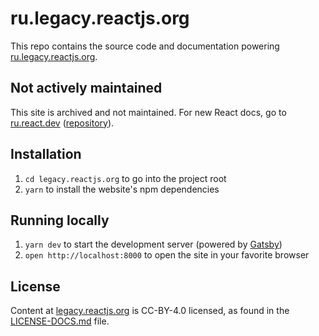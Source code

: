 # ru.legacy.reactjs.org

This repo contains the source code and documentation powering [ru.legacy.reactjs.org](https://ru.legacy.reactjs.org/).

## Not actively maintained

This site is archived and not maintained. For new React docs, go to [ru.react.dev](https://ru.react.dev) ([repository](https://github.com/reactjs/react.dev)).

## Installation

1. `cd legacy.reactjs.org` to go into the project root
1. `yarn` to install the website's npm dependencies

## Running locally

1. `yarn dev` to start the development server (powered by [Gatsby](https://www.gatsbyjs.org))
1. `open http://localhost:8000` to open the site in your favorite browser

## License
Content at [legacy.reactjs.org](https://legacy.reactjs.org/) is CC-BY-4.0 licensed, as found in the [LICENSE-DOCS.md](LICENSE-DOCS.md) file.

